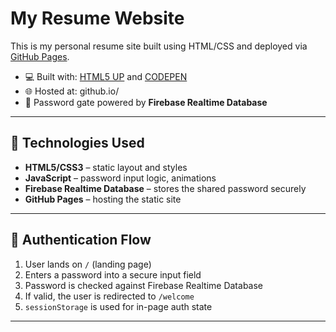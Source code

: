# My Resume Website

This is my personal resume site built using HTML/CSS and deployed via [GitHub Pages](https://pages.github.com/).

- 💻 Built with: [HTML5 UP](https://html5up.net/) and [CODEPEN](https://codepen.io/)
- 🌐 Hosted at: github.io/
- 🔐 Password gate powered by **Firebase Realtime Database**
  
---

## 🔧 Technologies Used

- **HTML5/CSS3** – static layout and styles
- **JavaScript** – password input logic, animations
- **Firebase Realtime Database** – stores the shared password securely
- **GitHub Pages** – hosting the static site

---

## 🔐 Authentication Flow

1. User lands on `/` (landing page)
2. Enters a password into a secure input field
3. Password is checked against Firebase Realtime Database
4. If valid, the user is redirected to `/welcome`
5. `sessionStorage` is used for in-page auth state

---
